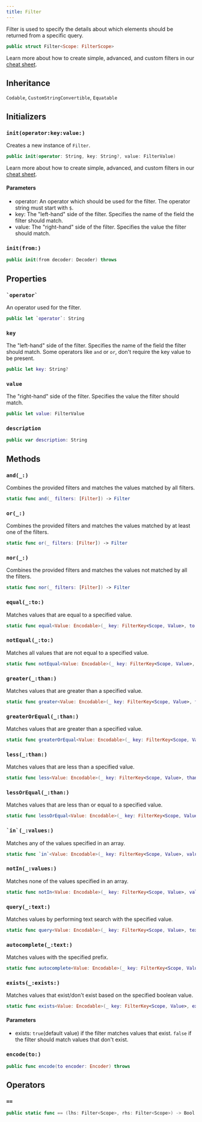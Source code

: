 ```yaml
---
title: Filter
---
```


Filter is used to specify the details about which elements should be returned from a specific query.

``` swift
public struct Filter<Scope: FilterScope> 
```

Learn more about how to create simple, advanced, and custom filters in our [cheat sheet](https://github.com/GetStream/stream-chat-swift/wiki/StreamChat-SDK-Cheat-Sheet#query-filters).

## Inheritance

`Codable`, `CustomStringConvertible`, `Equatable`

## Initializers

### `init(operator:key:value:)`

Creates a new instance of `Filter`.

``` swift
public init(operator: String, key: String?, value: FilterValue) 
```

Learn more about how to create simple, advanced, and custom filters in our [cheat sheet](https://github.com/GetStream/stream-chat-swift/wiki/StreamChat-SDK-Cheat-Sheet#query-filters).

> 

#### Parameters

  - operator: An operator which should be used for the filter. The operator string must start with `$`.
  - key: The "left-hand" side of the filter. Specifies the name of the field the filter should match.
  - value: The "right-hand" side of the filter. Specifies the value the filter should match.

### `init(from:)`

``` swift
public init(from decoder: Decoder) throws 
```

## Properties

### `` `operator` ``

An operator used for the filter.

``` swift
public let `operator`: String
```

### `key`

The "left-hand" side of the filter. Specifies the name of the field the filter should match. Some operators like
`and` or `or`, don't require the key value to be present.

``` swift
public let key: String?
```

### `value`

The "right-hand" side of the filter. Specifies the value the filter should match.

``` swift
public let value: FilterValue
```

### `description`

``` swift
public var description: String 
```

## Methods

### `and(_:)`

Combines the provided filters and matches the values matched by all filters.

``` swift
static func and(_ filters: [Filter]) -> Filter 
```

### `or(_:)`

Combines the provided filters and matches the values matched by at least one of the filters.

``` swift
static func or(_ filters: [Filter]) -> Filter 
```

### `nor(_:)`

Combines the provided filters and matches the values not matched by all the filters.

``` swift
static func nor(_ filters: [Filter]) -> Filter 
```

### `equal(_:to:)`

Matches values that are equal to a specified value.

``` swift
static func equal<Value: Encodable>(_ key: FilterKey<Scope, Value>, to value: Value) -> Filter 
```

### `notEqual(_:to:)`

Matches all values that are not equal to a specified value.

``` swift
static func notEqual<Value: Encodable>(_ key: FilterKey<Scope, Value>, to value: Value) -> Filter 
```

### `greater(_:than:)`

Matches values that are greater than a specified value.

``` swift
static func greater<Value: Encodable>(_ key: FilterKey<Scope, Value>, than value: Value) -> Filter 
```

### `greaterOrEqual(_:than:)`

Matches values that are greater than a specified value.

``` swift
static func greaterOrEqual<Value: Encodable>(_ key: FilterKey<Scope, Value>, than value: Value) -> Filter 
```

### `less(_:than:)`

Matches values that are less than a specified value.

``` swift
static func less<Value: Encodable>(_ key: FilterKey<Scope, Value>, than value: Value) -> Filter 
```

### `lessOrEqual(_:than:)`

Matches values that are less than or equal to a specified value.

``` swift
static func lessOrEqual<Value: Encodable>(_ key: FilterKey<Scope, Value>, than value: Value) -> Filter 
```

### `` `in`(_:values:) ``

Matches any of the values specified in an array.

``` swift
static func `in`<Value: Encodable>(_ key: FilterKey<Scope, Value>, values: [Value]) -> Filter 
```

### `notIn(_:values:)`

Matches none of the values specified in an array.

``` swift
static func notIn<Value: Encodable>(_ key: FilterKey<Scope, Value>, values: [Value]) -> Filter 
```

### `query(_:text:)`

Matches values by performing text search with the specified value.

``` swift
static func query<Value: Encodable>(_ key: FilterKey<Scope, Value>, text: String) -> Filter 
```

### `autocomplete(_:text:)`

Matches values with the specified prefix.

``` swift
static func autocomplete<Value: Encodable>(_ key: FilterKey<Scope, Value>, text: String) -> Filter 
```

### `exists(_:exists:)`

Matches values that exist/don't exist based on the specified boolean value.

``` swift
static func exists<Value: Encodable>(_ key: FilterKey<Scope, Value>, exists: Bool = true) -> Filter 
```

#### Parameters

  - exists: `true`(default value) if the filter matches values that exist. `false` if the filter should match values that don't exist.

### `encode(to:)`

``` swift
public func encode(to encoder: Encoder) throws 
```

## Operators

### `==`

``` swift
public static func == (lhs: Filter<Scope>, rhs: Filter<Scope>) -> Bool 
```
